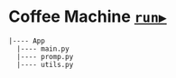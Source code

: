 # Coffee Machine [`run▶`](https://replit.com/@Kanhaji/Coffee-Machine 'run python file')


```
|---- App
  |---- main.py
  |---- promp.py
  |---- utils.py
 ```
 
